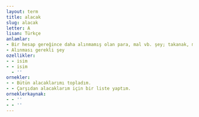 ```yaml
---
layout: term
title: alacak
slug: alacak
letter: A
lisan: Türkçe
anlamlar:
- Bir hesap gereğince daha alınmamış olan para, mal vb. şey; takanak, matlup, verecek karşıtı
- Alınması gerekli şey
ozellikler:
- - isim
- - isim
  - ''
ornekler:
- - Bütün alacaklarımı topladım.
- - Çarşıdan alacaklarım için bir liste yaptım.
orneklerkaynak:
- - ''
- - ''
---
```


